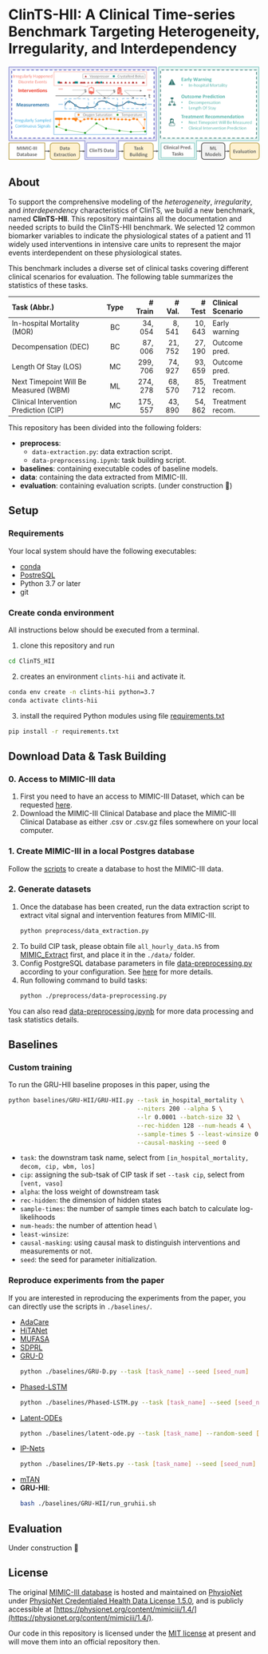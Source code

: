 # ClinTS-HII: A Clinical Time-series Benchmark Targeting Heterogeneity, Irregularity, and Interdependency

![HII-Benchmark](./doc/img/example.png)

## About

   To support the comprehensive modeling of the *heterogeneity*, *irregularity*, and *interdependency* characteristics of ClinTS, we build a new benchmark, named **ClinTS-HII**.
   This repository maintains all the documentation and needed scripts to build the ClinTS-HII benchmark.
   We selected 12 common biomarker variables to indicate the physiological states of a patient and 11 widely used interventions in intensive care units to represent the major events interdependent on these physiological states. 

   This benchmark includes a diverse set of clinical tasks covering different clinical scenarios for evaluation. The following table summarizes the statistics of these tasks.

   |  Task (Abbr.)   | Type  | # Train | # Val. | # Test | Clinical Scenario |
   |  :----  | :----: | ----: | ----: | ----: | :---- |
   | In-hospital Mortality (MOR) | BC | 34, 054 | 8, 541 | 10, 643 | Early warning |
   | Decompensation (DEC)        | BC | 87, 006 | 21, 752 | 27, 190 | Outcome pred. |
   | Length Of Stay (LOS)        | MC | 299, 706 | 74, 927 | 93, 659 | Outcome pred. |
   | Next Timepoint Will Be Measured (WBM) | ML | 274, 278 | 68, 570 | 85, 712 | Treatment recom. |
   | Clinical Intervention Prediction (CIP) | MC | 175, 557 | 43, 890 | 54, 862 | Treatment recom. |

   This repository has been divided into the following folders:

   - **preprocess**: 
      - ```data-extraction.py```: data extraction script.
      - ```data-preprocessing.ipynb```: task building script.
   - **baselines**: containing executable codes of baseline models.
   - **data**: containing the data extracted from MIMIC-III.
   - **evaluation**: containing evaluation scripts. (under construction :construction:)

## Setup

   ### Requirements

   Your local system should have the following executables:

   - [conda](https://docs.conda.io/projects/conda/en/latest/user-guide/install/index.html)
   - [PostreSQL](http://www.postgresql.org/download/)
   - Python 3.7 or later
   - git

   ### Create conda environment

   All instructions below should be executed from a terminal.

   1. clone this repository and run 
   ```bash
   cd ClinTS_HII
   ```
   2. creates an environment ```clints-hii``` and activate it.
   ```bash
   conda env create -n clints-hii python=3.7
   conda activate clints-hii
   ```
   3. install the required Python modules using file [requirements.txt](requirements.txt)
   ```bash
   pip install -r requirements.txt
   ```

## Download Data & Task Building

   ### 0. Access to MIMIC-III data

   1. First you need to have an access to MIMIC-III Dataset, which can be requested [here](https://mimic.physionet.org/gettingstarted/access/). 
   2. Download the MIMIC-III Clinical Database and place the MIMIC-III Clinical Database as either .csv or .csv.gz files somewhere on your local computer.

   ### 1. Create MIMIC-III in a local Postgres database

   Follow the [scripts](https://github.com/MIT-LCP/mimic-code/tree/main/mimic-iii/buildmimic/postgres) to create a database to host the MIMIC-III data.  


   ### 2. Generate datasets

   1. Once the database has been created, run the data extraction script to extract vital signal and intervention features from MIMIC-III.
      ```bash
      python preprocess/data_extraction.py
      ```
   2. To build CIP task, please obtain file ```all_hourly_data.h5``` from [MIMIC_Extract](https://github.com/MLforHealth/MIMIC_Extract) first, and place it in the ```./data/``` folder.
   3. Config PostgreSQL database parameters in file [data-preprocessing.py](./preprocess/data-preprocessing.py)
   according to your configuration. See [here](https://github.com/MIT-LCP/mimic-code/tree/main/mimic-iii/buildmimic/postgres) for more details.
   4. Run following command to build tasks:
      ```bash
      python ./preprocess/data-preprocessing.py
      ```

   You can also read [data-preprocessing.ipynb](preprocess/data-preprocessing.ipynb) for more data processing and task statistics details.

## Baselines

   ### Custom training

   To run the GRU-HII baseline proposes in this paper, using the 

   ```bash
   python baselines/GRU-HII/GRU-HII.py --task in_hospital_mortality \
                                       --niters 200 --alpha 5 \
                                       --lr 0.0001 --batch-size 32 \
                                       --rec-hidden 128 --num-heads 4 \
                                       --sample-times 5 --least-winsize 0.5 \
                                       --causal-masking --seed 0
   ```


   - ```task```: the downstram task name, select from ```[in_hospital_mortality, decom, cip, wbm, los]```
   - ```cip```: assigning the sub-tsak of CIP task if set ```--task cip```, select from ```[vent, vaso]```
   - ```alpha```: the loss weight of downstream task
   - ```rec-hidden```: the dimension of hidden states
   - ```sample-times```: the number of sample times each batch to calculate log-likelihoods
   - ```num-heads```: the number of attention head \
   - ```least-winsize```: 
   - ```causal-masking```: using causal mask to distinguish interventions and measurements or not.
   - ```seed```: the seed for parameter initialization.
   


   ### Reproduce experiments from the paper

   If you are interested in reproducing the experiments from the paper, you can directly use the scripts in ```./baselines/```. 

   - [AdaCare](https://github.com/Accountable-Machine-Intelligence/AdaCare)
   - [HiTANet](https://github.com/HiTANet2020/HiTANet)
   - [MUFASA](https://github.com/Google-Health/records-research/tree/master/multimodal-architecture-search)
   - [SDPRL](https://epubs.siam.org/doi/abs/10.1137/1.9781611976700.66)
   - [GRU-D](https://www.nature.com/articles/s41598-018-24271-9)
      ```bash
      python ./baselines/GRU-D.py --task [task_name] --seed [seed_num]
      ```
   - [Phased-LSTM](https://proceedings.neurips.cc/paper/2016/hash/5bce843dd76db8c939d5323dd3e54ec9-Abstract.html)
      ```bash
      python ./baselines/Phased-LSTM.py --task [task_name] --seed [seed_num]
      ```
   - [Latent-ODEs](https://github.com/YuliaRubanova/latent_ode)
      ```bash
      python ./baselines/latent-ode.py --task [task_name] --random-seed [seed_num]
      ```
   - [IP-Nets](https://github.com/mlds-lab/interp-net)
      ```bash
      python ./baselines/IP-Nets.py --task [task_name] --seed [seed_num]
      ```
   - [mTAN](https://github.com/reml-lab/mTAN)
   - **GRU-HII**: 
      ```bash
      bash ./baselines/GRU-HII/run_gruhii.sh
      ```

## Evaluation

Under construction :construction:

## License

The original [MIMIC-III database](https://mimic.mit.edu/docs/iii/) is hosted and maintained on [PhysioNet](https://physionet.org/about/) under [PhysioNet Credentialed Health Data License 1.5.0](https://physionet.org/content/mimiciii/view-license/1.4/), and is publicly accessible at [https://physionet.org/content/mimiciii/1.4/](https://physionet.org/content/mimiciii/1.4/).

Our code in this repository is licensed under the [MIT license](https://github.com/nullnullll/ClinTS_HII/blob/main/LICENSE) at present and will move them into an official repository then.